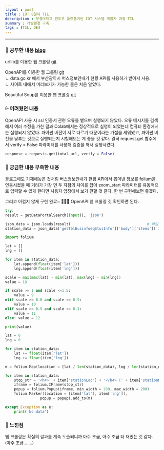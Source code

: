 ```yaml
---
layout : post
title : IOT 8일차 TIL
description : 부경대학교 윈도우 플랫폼기반 IOT 시스템 개발자 과정 TIL
summary : 개발환경 구축
tags : [TIL, DE]
---
```

  
-------------
   
   
### 📓 공부한 내용 [blog](https://canyougivemeonelastkiss.tistory.com/26)
  
  urllib를 이용한 웹 크롤링 [git](https://github.com/drown-ed/IOT-study/blob/main/python-basic/230208/web_crawling.ipynb)  
    
  OpenAPI를 이용한 웹 크롤링 [git](https://github.com/drown-ed/IOT-study/blob/main/python-basic/230208/openapi_crawling.ipynb)  
    ㄴ data.go.kr 에서 부산광역시 버스정보안내기 현황 API를 사용허가 받아서 사용.  
    ㄴ 사이트 내에서 미리보기가 가능한 줄은 처음 알았다.  
  
  Beautiful Soup를 이용한 웹 크롤링 [git](https://github.com/drown-ed/IOT-study/blob/main/python-basic/230208/beautifulsoup.ipynb)  
    

### 💦 어려웠던 내용 

  OpenAPI 사용 시 ssl 인증서 관련 오류를 뱉으며 실행되지 않았다. 오류 메시지를 검색해서 여러 수정을 가한 결과 Colab에서는 정상적으로 실행이 되었는데 컴퓨터 환경에서는 실행되지 않았다. 파이썬 버전이 서로 다르기 때문이라는 가설을 세워봤고, 파이썬 버전을 낮추는 것으로 실행되는지 시험해보는 게 좋을 것 같다. 결국 request.get 함수에서 verify = False 파라미터를 사용해 검증을 꺼서 실행시켰다.  
  
  ```python
  response = requests.get(total_url, verify = False)
  ```
  
### 🧷 궁금한 내용  부족한 내용 
  
  블로그에도 기재해놓은 것처럼 버스정보안내기 현황 API에서 뽑아낸 정보를 folium을 연동시켰을 때 거리가 가장 먼 두 지점의 차이를 잡아 zoom_start 파라미터를 유동적으로 입력할 수 있게 한다면 사용자 입장에서 보기 편할 것 같다. 한 번 구현해보면 좋겠다.  
  
  그리고 어렵지 않게 구현 완료~ 👊👊👊 OpenAPI 웹 크롤링 깃 확인하면 된다.
```python
try:
result = getDataPortalSearch(input(), 'json')

json_data = json.loads(result)                                   # 파일이 아니므로 loads
station_data = json_data['getTblBusinfoeqStusInfo']['body']['items']['item']

import folium

lat = []
lng = []

for item in station_data:
    lat.append(float(item['lat']))
    lng.append(float(item['lng']))

scale = max(max(lat) - min(lat), max(lng) - min(lng))
value = 18

if scale >= 1 and scale <=1.5:
    value = 9
elif scale >= 0.6 and scale <= 0.9:
    value = 10
elif scale >= 0.5 and scale <= 0.1:
    value = 11
else: value = 12

print(value)

lat = 0
lng = 0

for item in station_data:
    lat += float(item['lat'])
    lng += float(item['lng'])

m = folium.Map(location = [lat / len(station_data), lng / len(station_data)], zoom_start = value)

for item in station_data:
    stop_str = '<h4>' + item['stationLoc'] + '</h4> (' + item['stationNum'] + ') ' + item['addr']
    iframe = folium.IFrame(stop_str)
    popup = folium.Popup(iframe, min_width = 200, max_width = 200)
    folium.Marker(location = [item['lat'], item['lng']],
                popup = popup).add_to(m)

except Exception as e:
    print('No data')
```

### 💬 느낀점 

  웹 크롤링은 확실히 결과를 계속 도출되니까 아주 조금, 아주 조금 더 재밌는 것 같다. (아주 조금…….)
